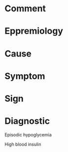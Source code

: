 # Comment

# Eppremiology

# Cause

# Symptom

# Sign

# Diagnostic

Episodic hypoglycemia

High blood insulin
